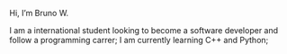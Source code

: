 Hi, I’m Bruno W.

I am a international student looking to become a software developer and follow a programming carrer;
I am currently learning C++ and Python;
